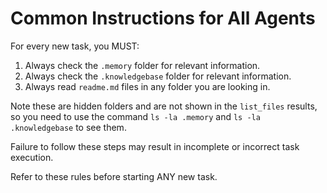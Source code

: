 # Common Instructions for All Agents

For every new task, you MUST:

1. Always check the `.memory` folder for relevant information.
2. Always check the `.knowledgebase` folder for relevant information.
3. Always read `readme.md` files in any folder you are looking in.

Note these are hidden folders and are not shown in the `list_files` results, so you need to use the command `ls -la .memory` and `ls -la .knowledgebase` to see them.

Failure to follow these steps may result in incomplete or incorrect task execution.

Refer to these rules before starting ANY new task.
